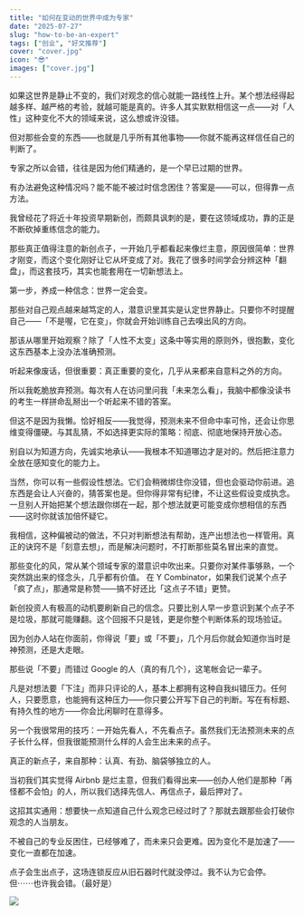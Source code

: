 ```yaml
---
title: "如何在变动的世界中成为专家"
date: "2025-07-27"
slug: "how-to-be-an-expert"
tags: ["创业", "好文推荐"]
cover: "cover.jpg"
icon: "😎"
images: ["cover.jpg"]
---
```

如果这世界是静止不变的，我们对观念的信心就能一路线性上升。某个想法经得起越多样、越严格的考验，就越可能是真的。许多人其实默默相信这一点——对「人性」这种变化不大的领域来说，这么想或许没错。



但对那些会变的东西——也就是几乎所有其他事物——你就不能再这样信任自己的判断了。



专家之所以会错，往往是因为他们精通的，是一个早已过期的世界。



有办法避免这种情况吗？能不能不被过时信念困住？答案是——可以，但得靠一点方法。



我曾经花了将近十年投资早期新创，而颇具讽刺的是，要在这领域成功，靠的正是不断砍掉重练信念的能力。



那些真正值得注意的新创点子，一开始几乎都看起来像烂主意，原因很简单：世界才刚变，而这个变化刚好让它从坏变成了对。我花了很多时间学会分辨这种「翻盘」，而这套技巧，其实也能套用在一切新想法上。



第一步，养成一种信念：世界一定会变。



那些对自己观点越来越笃定的人，潜意识里其实是认定世界静止。只要你不时提醒自己——「不是喔，它在变」，你就会开始训练自己去嗅出风的方向。



那该从哪里开始观察？除了「人性不太变」这条中等实用的原则外，很抱歉，变化这东西基本上没办法准确预测。



听起来像废话，但很重要：真正重要的变化，几乎从来都来自意料之外的方向。



所以我乾脆放弃预测。每次有人在访问里问我「未来怎么看」，我脑中都像没读书的考生一样拼命乱掰出一个听起来不错的答案。



但这不是因为我懒。恰好相反——我觉得，预测未来不但命中率可怜，还会让你思维变得僵硬。与其乱猜，不如选择更实际的策略：彻底、彻底地保持开放心态。



别自以为知道方向，先诚实地承认——我根本不知道哪边才是对的。然后把注意力全放在感知变化的能力上。



当然，你可以有一些假设性想法。它们会稍微绑住你没错，但也会驱动你前进。追东西是会让人兴奋的，猜答案也是。但你得非常有纪律，不让这些假设变成执念。
一旦别人开始把某个想法跟你绑在一起，那个想法就更可能变成你想相信的东西——这时你就该加倍怀疑它。



我相信，这种偏被动的做法，不只对判断想法有帮助，连产出想法也一样管用。真正的诀窍不是「刻意去想」，而是解决问题时，不打断那些莫名冒出来的直觉。



那些变化的风，常从某个领域专家的潜意识中吹出来。只要你对某件事够熟，一个突然跳出来的怪念头，几乎都有价值。
在 Y Combinator，如果我们说某个点子「疯了点」，那通常是称赞——搞不好还比「这点子不错」更赞。



新创投资人有极高的动机要刷新自己的信念。只要比别人早一步意识到某个点子不是垃圾，那就可能赚翻。这个回报不只是钱，更是你整个判断体系的现场验证。



因为创办人站在你面前，你得说「要」或「不要」，几个月后你就会知道你当时是神预测，还是大走眼。



那些说「不要」而错过 Google 的人（真的有几个），这笔帐会记一辈子。



凡是对想法要「下注」而非只评论的人，基本上都拥有这种自我纠错压力。任何人，只要愿意，也能拥有这种压力——你只要公开写下自己的判断。写在有标题、有持久性的地方——你会比闲聊时在意得多。



另一个我很常用的技巧：一开始先看人，不先看点子。虽然我们无法预测未来的点子长什么样，但我很能预测什么样的人会生出未来的点子。



真正的新点子，来自那种：认真、有劲、脑袋够独立的人。



当初我们其实觉得 Airbnb 是烂主意，但我们看得出来——创办人他们是那种「再怪都不会怕」的人，所以我们选择先信人、再信点子，最后押对了。



这招其实通用：想要快一点知道自己什么观念已经过时了？那就去跟那些会打破你观念的人当朋友。



不被自己的专业反困住，已经够难了，而未来只会更难。因为变化不是加速了——变化一直都在加速。



点子会生出点子，这场连锁反应从旧石器时代就没停过。我不认为它会停。
但⋯⋯也许我会错。（最好是）




![](https://prod-files-secure.s3.us-west-2.amazonaws.com/112d0858-5090-4d34-a606-b75eb8d65fd2/46476355-9cf3-4e99-9b7a-3531bc426380/1000202064.png?X-Amz-Algorithm=AWS4-HMAC-SHA256&X-Amz-Content-Sha256=UNSIGNED-PAYLOAD&X-Amz-Credential=ASIAZI2LB466ZSTAEZGA%2F20250913%2Fus-west-2%2Fs3%2Faws4_request&X-Amz-Date=20250913T083311Z&X-Amz-Expires=3600&X-Amz-Security-Token=IQoJb3JpZ2luX2VjEMb%2F%2F%2F%2F%2F%2F%2F%2F%2F%2FwEaCXVzLXdlc3QtMiJHMEUCIQCU%2FpwsNatHHLyG9a2jlqaJ4qh2xp9TNxJb4N6xgmy6gQIgIZtG916tHIpS9ENl%2BewLZKlJJWM%2FUSp2z5rDB%2FC7tAMq%2FwMIPxAAGgw2Mzc0MjMxODM4MDUiDHzNmOrDVLydeZOalyrcA%2B%2BLMTF7TJZfdU0Mfk%2BcRt2sX4G3Ku2pZtFMc8NtkqJvbii6NTwSZuzDpoGyJFIhIxOi2Gxou1JO86vmo76SBtuW1VDJAHFsvBqPB5qTGHeLSg7FgrMuxJNLmUTANqTO07B%2FAWA%2B7%2F2JBU%2B3g1EjLdoEWLiA9dc6jctRAqJQNzKWbEQrDTu8d1g%2FoZ2g9w3a7QX91tISa9hyYoe77TFFmxk0BsZoBqgqHqq8bIxDb5yhBC845DD76rjc8o8y42xheQ74TnKHQe5jv3BPqlK0zis0ivmSYrTzO0TUOtU%2FqHv9NTUQngTgYGwcYW9cP0%2FCEx6e3VpQcNAE4pEseUDPOCwMwP751ZxIQr%2FnrB3BkGqrJ66erLSW5GvOE2bFNKzDuO9L91pDpgD0ZjajTqw5yV8NxCXEx59zolwsdojfj6gUnqmKmJpkGh9W4TGXIegc%2FDcNEcQ3X5%2Fue7pUGpwpOVM5wIHVDE61AV4Z586NqiTabypxna%2Fcw8R5lusFKgg2FG7rBlVVdzDQo4uh1oU%2F3nIPdR9ui0eZrg5X3qO10wWjzT0Zw6KEtQrpGoMn7wxH3mwjYrvx4SzMK5cOcmCpZXI24vzOz2PTkZmo2Pj%2BkMOJqEaHywja9dKB36%2FXMIqYlMYGOqUBRKlukBzpr%2F8rFZoQH01WHkdG0bTeSyLKyaqD71HfzeUhbmXCMq7AkuDVQIAAGVicma4RvU0QStvpz7hT9iw0CpICnoGqalGVs5Cn%2FUN0RwWfEeQZkXnDLIrFohWlMV1DZtjaa7J0n6fePX7RDQt5nx3h064nCvywdHazX7GcqeJ2EajzTWd9SVCrSIihdsG%2B1bRhRetnNOuEQs3ms6ugqccCSsO3&X-Amz-Signature=e95be6f09e3695625ec94d93fe206447e59c2c01594b1a45ce926340cf7570c2&X-Amz-SignedHeaders=host&x-amz-checksum-mode=ENABLED&x-id=GetObject)

